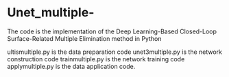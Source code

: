 # Unet_multiple-
The code is the implementation of the Deep Learning-Based Closed-Loop Surface-Related Multiple Elimination method in Python

ultismultiple.py is the data preparation code
unet3multiple.py is the network construction code
trainmultiple.py is the network training code
applymultiple.py is the data application code.

